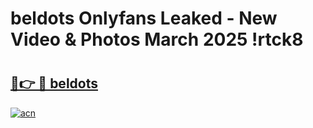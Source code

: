 # beldots Onlyfans Leaked - New Video & Photos March 2025 !rtck8

# <h2><a href="https://mugxdw.iuczelnia.edu.pl?title=beldots&ref=rtck8">🔗👉 🔴 beldots</a></h2>

[![acn](https://github.com/user-attachments/assets/0f9c940e-d8b0-45ae-aac7-cd30a18b3e1c)](https://mugxdw.iuczelnia.edu.pl?title=beldots&ref=rtck8)

